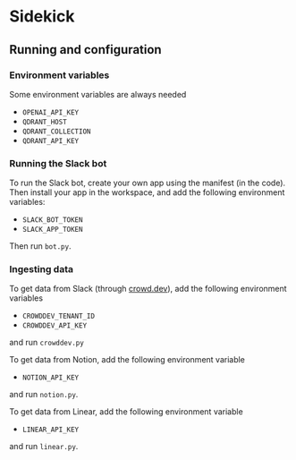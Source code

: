 # Sidekick

## Running and configuration

### Environment variables

Some environment variables are always needed

- `OPENAI_API_KEY`
- `QDRANT_HOST`
- `QDRANT_COLLECTION`
- `QDRANT_API_KEY`

### Running the Slack bot

To run the Slack bot, create your own app using the manifest (in the code). Then install your app in the workspace, and add the following environment variables:

- `SLACK_BOT_TOKEN`
- `SLACK_APP_TOKEN`

Then run `bot.py`.

### Ingesting data

To get data from Slack (through [crowd.dev](https://crowd.dev)), add the following environment variables
- `CROWDDEV_TENANT_ID`
- `CROWDDEV_API_KEY`

and run `crowddev.py`

To get data from Notion, add the following environment variable
- `NOTION_API_KEY`

and run `notion.py`.

To get data from Linear, add the following environment variable
- `LINEAR_API_KEY`

and run `linear.py`. 